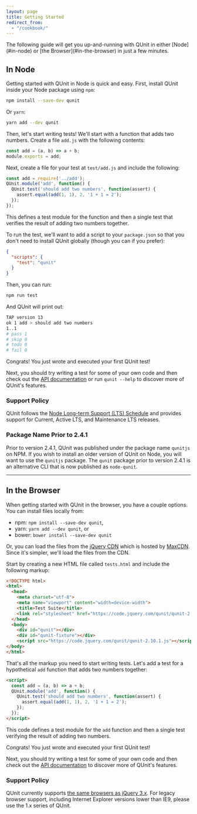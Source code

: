 ```yaml
---
layout: page
title: Getting Started
redirect_from:
  - "/cookbook/"
---
```


<p class="lead" markdown="1">The following guide will get you up-and-running with QUnit in either [Node](#in-node) or [the Browser](#in-the-browser) in just a few minutes.</p>

## In Node

Getting started with QUnit in Node is quick and easy. First, install QUnit inside your Node package using `npm`:

```bash
npm install --save-dev qunit
```

Or `yarn`:

```bash
yarn add --dev qunit
```

Then, let's start writing tests! We'll start with a function that adds two numbers. Create a file `add.js` with the following contents:

```js
const add = (a, b) => a + b;
module.exports = add;
```

Next, create a file for your test at `test/add.js` and include the following:

```js
const add = require('../add');
QUnit.module('add', function() {
  QUnit.test('should add two numbers', function(assert) {
    assert.equal(add(1, 1), 2, '1 + 1 = 2');
  });
});
```

This defines a test module for the function and then a single test that verifies the result of adding two numbers together.

To run the test, we'll want to add a script to your `package.json` so that you don't need to install QUnit globally (though you can if you prefer):

```json
{
  "scripts": {
    "test": "qunit"
  }
}
```

Then, you can run:

```bash
npm run test
```

And QUnit will print out:

```bash
TAP version 13
ok 1 add > should add two numbers
1..1
# pass 1
# skip 0
# todo 0
# fail 0
```

Congrats! You just wrote and executed your first QUnit test!

Next, you should try writing a test for some of your own code and then check out the [API documentation](https://api.qunitjs.com) or run `qunit --help` to discover more of QUnit's features.

### Support Policy

QUnit follows the <a href="https://github.com/nodejs/LTS" target="_blank">Node Long-term Support (LTS) Schedule</a> and provides support for Current, Active LTS, and Maintenance LTS releases.

### Package Name Prior to 2.4.1

Prior to version 2.4.1, QUnit was published under the package name `qunitjs` on NPM. If you wish to install an older version of QUnit on Node, you will want to use the `qunitjs` package. The `qunit` package prior to version 2.4.1 is an alternative CLI that is now published as `node-qunit`.

---

## In the Browser

When getting started with QUnit in the browser, you have a couple options. You can install files locally from:

* npm: `npm install --save-dev qunit`,
* yarn: `yarn add --dev qunit`, or
* bower: `bower install --save-dev qunit`

Or, you can load the files from the [jQuery CDN](https://code.jquery.com/qunit/) which is hosted by [MaxCDN](https://www.maxcdn.com/). Since it's simpler, we'll load the files from the CDN.

Start by creating a new HTML file called `tests.html` and include the following markup:

```html
<!DOCTYPE html>
<html>
  <head>
    <meta charset="utf-8">
    <meta name="viewport" content="width=device-width">
    <title>Test Suite</title>
    <link rel="stylesheet" href="https://code.jquery.com/qunit/qunit-2.10.1.css">
  </head>
  <body>
    <div id="qunit"></div>
    <div id="qunit-fixture"></div>
    <script src="https://code.jquery.com/qunit/qunit-2.10.1.js"></script>
</body>
</html>
```

That's all the markup you need to start writing tests. Let's add a test for a hypothetical `add` function that adds two numbers together:

```html
<script>
  const add = (a, b) => a + b;
  QUnit.module('add', function() {
    QUnit.test('should add two numbers', function(assert) {
      assert.equal(add(1, 1), 2, '1 + 1 = 2');
    });
  });
</script>
```

This code defines a test module for the `add` function and then a single test verifying the result of adding two numbers.

Congrats! You just wrote and executed your first QUnit test!

Next, you should try writing a test for some of your own code and then check out the [API documentation](https://api.qunitjs.com) to discover more of QUnit's features.

### Support Policy

QUnit currently supports <a href="https://jquery.com/browser-support/" target="_blank">the same browsers as jQuery 3.x</a>. For legacy browser support, including Internet Explorer versions lower than IE9, please use the 1.x series of QUnit.
